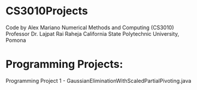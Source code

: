 # CS3010Projects

Code by Alex Mariano
Numerical Methods and Computing (CS3010)
Professor Dr. Lajpat Rai Raheja
California State Polytechnic University, Pomona

# Programming Projects:
Programming Project 1 - GaussianEliminationWithScaledPartialPivoting.java
